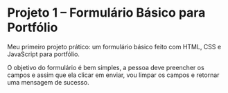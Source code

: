 # Projeto 1 – Formulário Básico para Portfólio
Meu primeiro projeto prático: um formulário básico feito com HTML, CSS e JavaScript para portfólio.

O objetivo do formulário é bem simples, a pessoa deve preencher os campos e assim que ela clicar em enviar, vou limpar os campos e retornar uma mensagem de sucesso.
